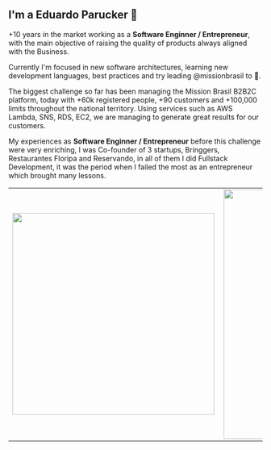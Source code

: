 ## I'm a Eduardo Parucker 👋

+10 years in the market working as a **Software Enginner / Entrepreneur**, with the main objective of raising the quality of products always aligned with the Business.

Currently I'm focused in new software architectures, learning new development languages, best practices and try leading @missionbrasil to 🦄.

The biggest challenge so far has been managing the Mission Brasil B2B2C platform, today with +60k registered people, +90 customers and +100,000 limits throughout the national territory. Using services such as AWS Lambda, SNS, RDS, EC2, we are managing to generate great results for our customers.

My experiences as **Software Enginner / Entrepreneur** before this challenge were very enriching, I was Co-founder of 3 startups, Bringgers, Restaurantes Floripa and Reservando, in all of them I did Fullstack Development, it was the period when I failed the most as an entrepreneur which brought many lessons.

<center>
<table>
    <tr>
        <td><img width="400px" align="left" src="https://github-readme-stats.vercel.app/api/top-langs/?username=paruckerr&hide=html&layout=compact&count_private=true&bg_color=30,0ff1ce,904e95&title_color=fff&text_color=fff" /></td>
        <td><img width="495px" align="left" src="https://github-readme-stats.vercel.app/api?username=paruckerr&show_icons=true&count_private=true&bg_color=30,0ff1ce,904e95&title_color=fff&text_color=fff"/></td>
    </tr>   
</table>
</center>  
